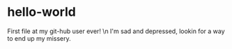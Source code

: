 # hello-world
First file at my git-hub user ever! \n
I'm sad and depressed, lookin for a way to end up my missery.
